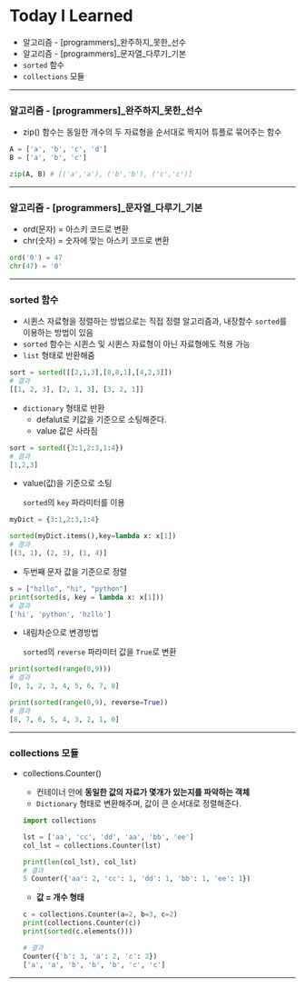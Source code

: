 # Today I Learned



* 알고리즘 - [programmers]\_완주하지\_못한_선수
* 알고리즘 - [programmers]_문자열\_다루기\_기본
* `sorted` 함수
* `collections` 모듈

---



### 알고리즘 - [programmers]\_완주하지\_못한_선수

* zip() 함수는 동일한 개수의 두 자료형을 순서대로 짝지어 튜플로 묶어주는 함수

```python
A = ['a', 'b', 'c', 'd']
B = ['a', 'b', 'c']

zip(A, B) # [('a','a'), ('b','b'), ('c','c')]
```

----



### 알고리즘 - [programmers]_문자열\_다루기\_기본

* ord(문자) = 아스키 코드로 변환
* chr(숫자) = 숫자에 맞는 아스키 코드로 변환

```python
ord('0') = 47
chr(47) = '0'
```

---



### sorted 함수

* 시퀸스 자료형을 정렬하는 방법으로는 직접 정렬 알고리즘과, 내장함수 `sorted`를 이용하는 방법이 있음
* `sorted` 함수는 시퀸스 및 시퀸스 자료형이 아닌 자료형에도 적용 가능
* `list` 형태로 반환해줌

```python 
sort = sorted([[2,1,3],[8,8,1],[4,2,3]])
# 결과
[[1, 2, 3], [2, 1, 3], [3, 2, 1]]
```

* `dictionary` 형태로 반환
  * defalut로 키값을 기준으로 소팅해준다.
  * value 값은 사라짐

```python
sort = sorted({3:1,2:3,1:4})
# 결과
[1,2,3]
```

* value(값)을 기준으로 소팅

  `sorted`의 `key` 파라미터를 이용

```python
myDict = {3:1,2:3,1:4}

sorted(myDict.items(),key=lambda x: x[1])
# 결과
[(3, 1), (2, 3), (1, 4)]
```

* 두번째 문자 값을 기준으로 정렬

```python
s = ["hzllo", "hi", "python"]
print(sorted(s, key = lambda x: x[1]))
# 결과
['hi', 'python', 'hzllo']
```

* 내림차순으로 변경방법

  `sorted`의 `reverse` 파라미터 값을 `True`로 변환

```python
print(sorted(range(0,9)))
# 결과
[0, 1, 2, 3, 4, 5, 6, 7, 8]

print(sorted(range(0,9), reverse=True))
# 결과
[8, 7, 6, 5, 4, 3, 2, 1, 0]
```

---



### **collections** 모듈

* collections.Counter()

  * 컨테이너 안에 **동일한 값의 자료가 몇개가 있는지를 파악하는 객체**
  * `Dictionary` 형태로 변환해주며, 값이 큰 순서대로 정렬해준다.

  ```python
  import collections
  
  lst = ['aa', 'cc', 'dd', 'aa', 'bb', 'ee']
  col_lst = collections.Counter(lst)
  
  print(len(col_lst), col_lst) 
  # 결과 
  5 Counter({'aa': 2, 'cc': 1, 'dd': 1, 'bb': 1, 'ee': 1})
  ```

  * **값 = 개수 형태**

  ````python
  c = collections.Counter(a=2, b=3, c=2)
  print(collections.Counter(c))
  print(sorted(c.elements()))
  
  # 결과
  Counter({'b': 3, 'a': 2, 'c': 2})
  ['a', 'a', 'b', 'b', 'b', 'c', 'c']
  ````

---

